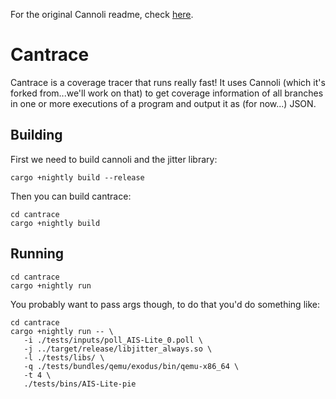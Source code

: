 For the original Cannoli readme, check [here](https://github.com/marginresearch/cannoli).

# Cantrace

Cantrace is a coverage tracer that runs really fast! It uses Cannoli (which it's forked from...we'll work on that) to get coverage information of all branches in
one or more executions of a program and output it as (for now...) JSON.

## Building

First we need to build cannoli and the jitter library:

```
cargo +nightly build --release
```

Then you can build cantrace:

```
cd cantrace
cargo +nightly build
```

## Running

```
cd cantrace
cargo +nightly run
```

You probably want to pass args though, to do that you'd do something like:

```
cd cantrace
cargo +nightly run -- \
   -i ./tests/inputs/poll_AIS-Lite_0.poll \
   -j ../target/release/libjitter_always.so \
   -l ./tests/libs/ \
   -q ./tests/bundles/qemu/exodus/bin/qemu-x86_64 \
   -t 4 \
   ./tests/bins/AIS-Lite-pie
```